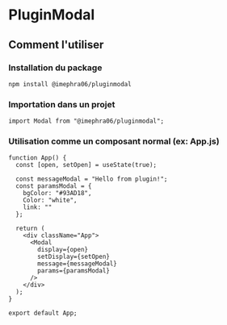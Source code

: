 # PluginModal

## Comment l'utiliser 

### Installation du package

`npm install @imephra06/pluginmodal`

### Importation dans un projet

`import Modal from "@imephra06/pluginmodal";`

### Utilisation comme un composant normal (ex: App.js)
```
function App() {
  const [open, setOpen] = useState(true);

  const messageModal = "Hello from plugin!";
  const paramsModal = {
    bgColor: "#93AD18",
    Color: "white",
    link: ""
  };

  return (
    <div className="App">
      <Modal
        display={open}
        setDisplay={setOpen}
        message={messageModal}
        params={paramsModal}
      />
    </div>
  );
}

export default App;
```
